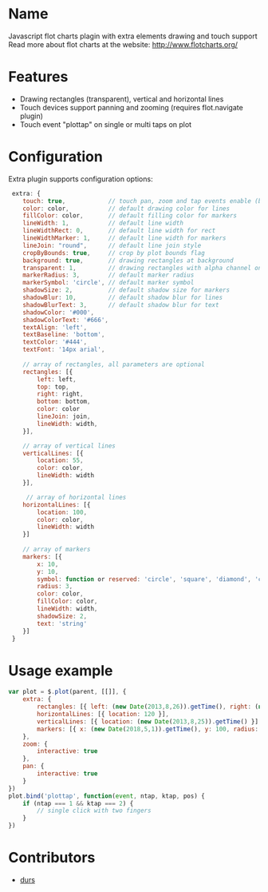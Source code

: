 # Name

Javascript flot charts plagin with extra elements drawing and touch support
Read more about flot charts at the website: http://www.flotcharts.org/

# Features

* Drawing rectangles (transparent), vertical and horizontal lines
* Touch devices support panning and zooming (requires flot.navigate plugin)
* Touch event "plottap" on single or multi taps on plot

# Configuration

Extra plugin supports configuration options:
``` js 
 extra: {
    touch: true,            // touch pan, zoom and tap events enable (by default)
    color: color,           // default drawing color for lines
    fillColor: color,       // default filling color for markers
    lineWidth: 1,           // default line width
    lineWidthRect: 0,       // default line width for rect
    lineWidthMarker: 1,     // default line width for markers
    lineJoin: "round",      // default line join style
    cropByBounds: true,     // crop by plot bounds flag
    background: true,       // drawing rectangles at background
    transparent: 1,         // drawing rectangles with alpha channel on value < 1
    markerRadius: 3,        // default marker radius
    markerSymbol: 'circle', // default marker symbol
    shadowSize: 2,          // default shadow size for markers
    shadowBlur: 10,         // default shadow blur for lines
    shadowBlurText: 3,		// default shadow blur for text
    shadowColor: '#000',
    shadowColorText: '#666',
    textAlign: 'left',
    textBaseline: 'bottom',
    textColor: '#444',
    textFont: '14px arial',
	
    // array of rectangles, all parameters are optional
    rectangles: [{
        left: left,
        top: top,
        right: right,
        bottom: bottom,
        color: color
        lineJoin: join,
        lineWidth: width,
    }],

    // array of vertical lines
    verticalLines: [{
        location: 55,
        color: color,
        lineWidth: width
    }],

     // array of horizontal lines
    horizontalLines: [{
        location: 100,
        color: color,
        lineWidth: width
    }]
	
    // array of markers
    markers: [{
        x: 10,
        y: 10,
        symbol: function or reserved: 'circle', 'square', 'diamond', 'cross', 'triangle', 'triangle_down'
        radius: 3, 
        color: color,
        fillColor: color,
        lineWidth: width,
        shadowSize: 2,
		text: 'string'
    }]	
 }
```

# Usage example

``` js 
var plot = $.plot(parent, [[]], {
    extra: {
        rectangles: [{ left: (new Date(2013,8,26)).getTime(), right: (new Date(2013,8,27)).getTime() }],
        horizontalLines: [{ location: 120 }],
        verticalLines: [{ location: (new Date(2013,8,25)).getTime() }]
        markers: [{ x: (new Date(2018,5,1)).getTime(), y: 100, radius: 5, symbol: 'triangle', color: '#ff0000', fillColor: '#800000', text: 'marker' }]
    },
    zoom: {
        interactive: true
    },
    pan: {
        interactive: true
    }
})
plot.bind('plottap', function(event, ntap, ktap, pos) {
    if (ntap === 1 && ktap === 2) {
        // single click with two fingers
    }
})
```

# Contributors

* [durs](https://github.com/durs)